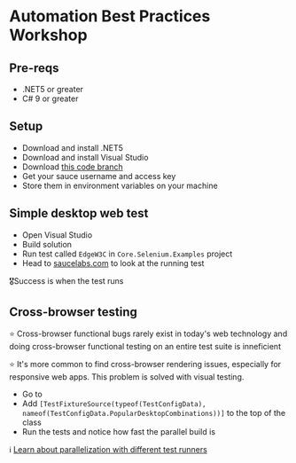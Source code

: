 # Automation Best Practices Workshop

## Pre-reqs

* .NET5 or greater
* C# 9 or greater

## Setup

* Download and install .NET5
* Download and install Visual Studio
* Download [this code branch](https://github.com/saucelabs-training/demo-csharp/tree/2_hr_workshop)
* Get your sauce username and access key
* Store them in environment variables on your machine

## Simple desktop web test

* Open Visual Studio
* Build solution
* Run test called `EdgeW3C` in `Core.Selenium.Examples` project
* Head to [saucelabs.com](https://accounts.saucelabs.com/am/XUI/#login/) to look at the running test

🎖Success is when the test runs

## Cross-browser testing

⭐️ Cross-browser functional bugs rarely exist in today's web technology and doing cross-browser functional testing on an entire test suite is inneficient

⭐️ It's more common to find cross-browser rendering issues, especially for responsive web apps. This problem is solved with visual testing.

* Go to 
* Add `[TestFixtureSource(typeof(TestConfigData), nameof(TestConfigData.PopularDesktopCombinations))]` to the top of the class
* Run the tests and notice how fast the parallel build is

ℹ️ [Learn about parallelization with different test runners](https://ultimateqa.com/parallelization-in-csharp/)
